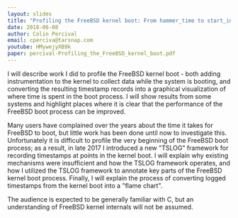 ```yaml
---
layout: slides
title: "Profiling the FreeBSD kernel boot: From hammer_time to start_init"
date: 2018-06-08
author: Colin Percival
email: cperciva@tarsnap.com
youtube: HMywejyXB9k
paper: percival-Profiling_the_FreeBSD_kernel_boot.pdf
---
```

I will describe work I did to profile the FreeBSD kernel boot - both adding instrumentation to the kernel to collect data while the system is booting, and converting the resulting timestamp records into a graphical visualization of where time is spent in the boot process. I will show results from some systems and highlight places where it is clear that the performance of the FreeBSD boot process can be improved.

Many users have complained over the years about the time it takes for FreeBSD to boot, but little work has been done until now to investigate this. Unfortunately it is difficult to profile the very beginning of the FreeBSD boot process; as a result, in late 2017 I introduced a new "TSLOG" framework for recording timestamps at points in the kernel boot. I will explain why existing mechanisms were insufficient and how the TSLOG framework operates, and how I utilized the TSLOG framework to annotate key parts of the FreeBSD kernel boot process. Finally, I will explain the process of converting logged timestamps from the kernel boot into a "flame chart".

The audience is expected to be generally familiar with C, but an understanding of FreeBSD kernel internals will not be assumed.